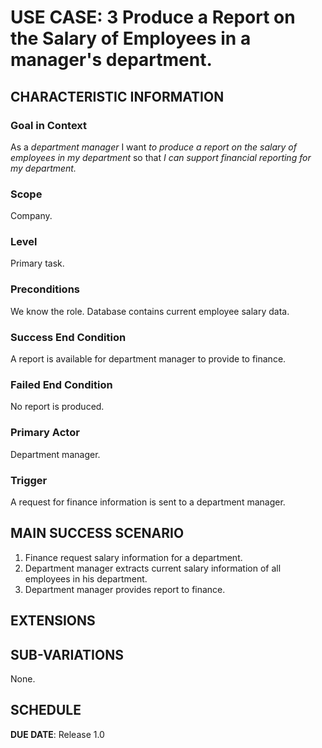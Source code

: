 # USE CASE: 3 Produce a Report on the Salary of Employees in a manager's department.

## CHARACTERISTIC INFORMATION

### Goal in Context

As a *department manager* I want *to produce a report on the salary of employees in my department* so that *I can support financial reporting for my department.*

### Scope

Company.

### Level

Primary task.

### Preconditions

We know the role.  Database contains current employee salary data.

### Success End Condition

A report is available for department manager to provide to finance.

### Failed End Condition

No report is produced.

### Primary Actor

Department manager.

### Trigger

A request for finance information is sent to a department manager.

## MAIN SUCCESS SCENARIO

1. Finance request salary information for a department.
2. Department manager extracts current salary information of all employees in his department.
3. Department manager provides report to finance.

## EXTENSIONS

## SUB-VARIATIONS

None.

## SCHEDULE

**DUE DATE**: Release 1.0
